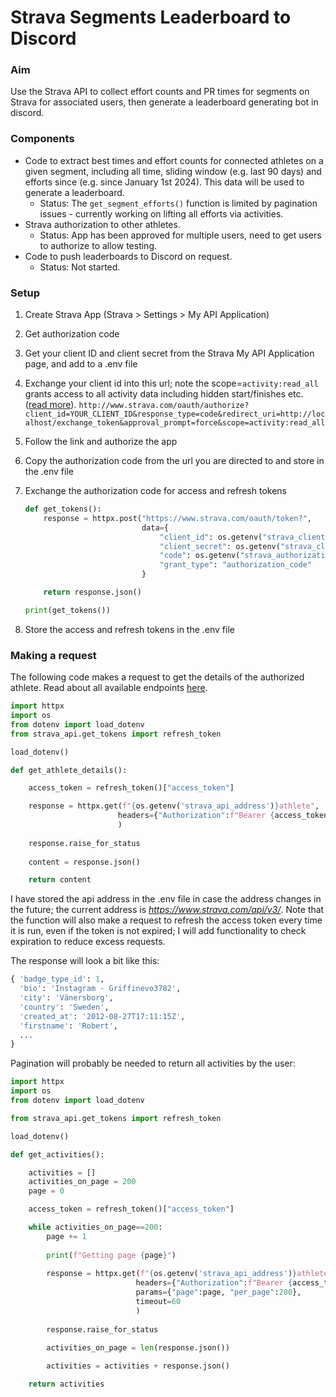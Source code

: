 # Strava Segments Leaderboard to Discord

### Aim 

Use the Strava API to collect effort counts and PR times for segments on Strava for associated users, then generate a leaderboard generating bot in discord.



### Components

- Code to extract best times and effort counts for connected athletes on a given segment, including all time, sliding window (e.g. last 90 days) and efforts since (e.g. since January 1st 2024). This data will be used to generate a leaderboard.
  - Status: The `get_segment_efforts()` function is limited by pagination issues - currently working on lifting all efforts via activities.
- Strava authorization to other athletes.
  - Status: App has been approved for multiple users, need to get users to authorize to allow testing.
- Code to push leaderboards to Discord on request.
  - Status: Not started.



### Setup

1. Create Strava App (Strava > Settings > My API Application)

1. Get authorization code
  1. Get your client ID and client secret from the Strava My API Application page, and add to a .env file
  1. Exchange your client id into this url; note the scope=`activity:read_all` grants access to all activity data including hidden start/finishes etc. ([read more](https://developers.strava.com/docs/authentication/)).
  `http://www.strava.com/oauth/authorize?client_id=YOUR_CLIENT_ID&response_type=code&redirect_uri=http://localhost/exchange_token&approval_prompt=force&scope=activity:read_all`
  1. Follow the link and authorize the app
  1. Copy the authorization code from the url you are directed to and store in the .env file

1. Exchange the authorization code for access and refresh tokens

    ```python
    def get_tokens():
        response = httpx.post("https://www.strava.com/oauth/token?",
                              data={
                                  "client_id": os.getenv("strava_client_id"),
                                  "client_secret": os.getenv("strava_client_secret"),
                                  "code": os.getenv("strava_authorization_code"),
                                  "grant_type": "authorization_code"
                              }

        return response.json()

    print(get_tokens())
    ```
  
1.  Store the access and refresh tokens in the .env file



### Making a request

The following code makes a request to get the details of the authorized athlete. Read about all available endpoints [here](https://developers.strava.com/docs/reference/).

```python
import httpx
import os
from dotenv import load_dotenv
from strava_api.get_tokens import refresh_token

load_dotenv()

def get_athlete_details():

    access_token = refresh_token()["access_token"]

    response = httpx.get(f"{os.getenv('strava_api_address')}athlete",
                        headers={"Authorization":f"Bearer {access_token}"}
                        )
    
    response.raise_for_status
    
    content = response.json()

    return content
```

I have stored the api address in the .env file in case the address changes in the future; the current address is *https://www.strava.com/api/v3/*. Note that the function will also make a request to refresh the access token every time it is run, even if the token is not expired; I will add functionality to check expiration to reduce excess requests. 

The response will look a bit like this:

```python
{ 'badge_type_id': 1,
  'bio': 'Instagram - Griffinevo3782',
  'city': 'Vänersborg',
  'country': 'Sweden',
  'created_at': '2012-08-27T17:11:15Z',
  'firstname': 'Robert',
  ...
}  
```

Pagination will probably be needed to return all activities by the user:

```python
import httpx
import os
from dotenv import load_dotenv

from strava_api.get_tokens import refresh_token

load_dotenv()

def get_activities():

    activities = []
    activities_on_page = 200
    page = 0

    access_token = refresh_token()["access_token"]

    while activities_on_page==200:
        page += 1
        
        print(f"Getting page {page}")
        
        response = httpx.get(f"{os.getenv('strava_api_address')}athlete/activities",
                            headers={"Authorization":f"Bearer {access_token}"},
                            params={"page":page, "per_page":200},
                            timeout=60
                            )
        
        response.raise_for_status
        
        activities_on_page = len(response.json())

        activities = activities + response.json()

    return activities
```